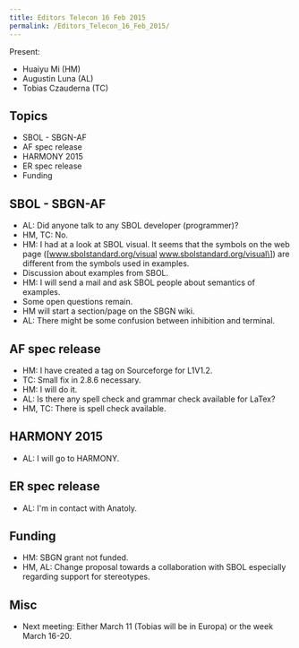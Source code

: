 ```yaml
---
title: Editors Telecon 16 Feb 2015
permalink: /Editors_Telecon_16_Feb_2015/
---
```


Present:

-   Huaiyu Mi (HM)
-   Augustin Luna (AL)
-   Tobias Czauderna (TC)

Topics
------

-   SBOL - SBGN-AF
-   AF spec release
-   HARMONY 2015
-   ER spec release
-   Funding

SBOL - SBGN-AF
--------------

-   AL: Did anyone talk to any SBOL developer (programmer)?
-   HM, TC: No.
-   HM: I had at a look at SBOL visual. It seems that the symbols on the web page (\[www.sbolstandard.org/visual www.sbolstandard.org/visual\]) are different from the symbols used in examples.
-   Discussion about examples from SBOL.
-   HM: I will send a mail and ask SBOL people about semantics of examples.
-   Some open questions remain.
-   HM will start a section/page on the SBGN wiki.
-   AL: There might be some confusion between inhibition and terminal.

AF spec release
---------------

-   HM: I have created a tag on Sourceforge for L1V1.2.
-   TC: Small fix in 2.8.6 necessary.
-   HM: I will do it.
-   AL: Is there any spell check and grammar check available for LaTex?
-   HM, TC: There is spell check available.

HARMONY 2015
------------

-   AL: I will go to HARMONY.

ER spec release
---------------

-   AL: I'm in contact with Anatoly.

Funding
-------

-   HM: SBGN grant not funded.
-   HM, AL: Change proposal towards a collaboration with SBOL especially regarding support for stereotypes.

Misc
----

-   Next meeting: Either March 11 (Tobias will be in Europa) or the week March 16-20.
